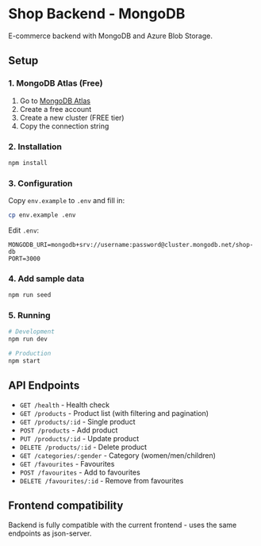 # Shop Backend - MongoDB

E-commerce backend with MongoDB and Azure Blob Storage.

## Setup

### 1. MongoDB Atlas (Free)

1. Go to [MongoDB Atlas](https://www.mongodb.com/atlas)
2. Create a free account
3. Create a new cluster (FREE tier)
4. Copy the connection string

### 2. Installation

```bash
npm install
```

### 3. Configuration

Copy `env.example` to `.env` and fill in:

```bash
cp env.example .env
```

Edit `.env`:
```
MONGODB_URI=mongodb+srv://username:password@cluster.mongodb.net/shop-db
PORT=3000
```

### 4. Add sample data

```bash
npm run seed
```

### 5. Running

```bash
# Development
npm run dev

# Production
npm start
```

## API Endpoints

- `GET /health` - Health check
- `GET /products` - Product list (with filtering and pagination)
- `GET /products/:id` - Single product
- `POST /products` - Add product
- `PUT /products/:id` - Update product
- `DELETE /products/:id` - Delete product
- `GET /categories/:gender` - Category (women/men/children)
- `GET /favourites` - Favourites
- `POST /favourites` - Add to favourites
- `DELETE /favourites/:id` - Remove from favourites

## Frontend compatibility

Backend is fully compatible with the current frontend - uses the same endpoints as json-server.
